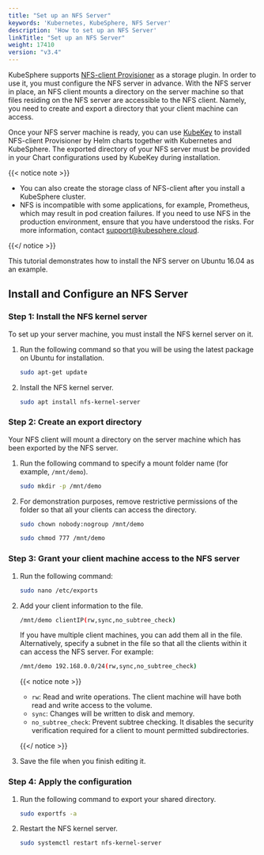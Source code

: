 ```yaml
---
title: "Set up an NFS Server"
keywords: 'Kubernetes, KubeSphere, NFS Server'
description: 'How to set up an NFS Server'
linkTitle: "Set up an NFS Server"
weight: 17410
version: "v3.4"
---
```


KubeSphere supports [NFS-client Provisioner](https://github.com/kubernetes-incubator/external-storage/tree/master/nfs-client) as a storage plugin. In order to use it, you must configure the NFS server in advance. With the NFS server in place, an NFS client mounts a directory on the server machine so that files residing on the NFS server are accessible to the NFS client. Namely, you need to create and export a directory that your client machine can access.

Once your NFS server machine is ready, you can use [KubeKey](../../../installing-on-linux/introduction/kubekey/) to install NFS-client Provisioner by Helm charts together with Kubernetes and KubeSphere. The exported directory of your NFS server must be provided in your Chart configurations used by KubeKey during installation.

{{< notice note >}}

- You can also create the storage class of NFS-client after you install a KubeSphere cluster.
- NFS is incompatible with some applications, for example, Prometheus, which may result in pod creation failures. If you need to use NFS in the production environment, ensure that you have understood the risks. For more information, contact support@kubesphere.cloud.

{{</ notice >}} 

This tutorial demonstrates how to install the NFS server on Ubuntu 16.04 as an example.

## Install and Configure an NFS Server

### Step 1: Install the NFS kernel server

To set up your server machine, you must install the NFS kernel server on it.

1. Run the following command so that you will be using the latest package on Ubuntu for installation.

   ```bash
   sudo apt-get update
   ```

2. Install the NFS kernel server.

   ```bash
   sudo apt install nfs-kernel-server
   ```

### Step 2: Create an export directory

Your NFS client will mount a directory on the server machine which has been exported by the NFS server.

1. Run the following command to specify a mount folder name (for example, `/mnt/demo`).

   ```bash
   sudo mkdir -p /mnt/demo
   ```

2. For demonstration purposes, remove restrictive permissions of the folder so that all your clients can access the directory.

   ```bash
   sudo chown nobody:nogroup /mnt/demo
   ```

   ```bash
   sudo chmod 777 /mnt/demo
   ```

### Step 3: Grant your client machine access to the NFS server

1. Run the following command:

   ```bash
   sudo nano /etc/exports
   ```

2. Add your client information to the file.

   ```bash
   /mnt/demo clientIP(rw,sync,no_subtree_check)
   ```

   If you have multiple client machines, you can add them all in the file. Alternatively, specify a subnet in the file so that all the clients within it can access the NFS server. For example:

   ```bash
   /mnt/demo 192.168.0.0/24(rw,sync,no_subtree_check)
   ```

   {{< notice note >}}

   - `rw`: Read and write operations. The client machine will have both read and write access to the volume.
   - `sync`: Changes will be written to disk and memory.
   - `no_subtree_check`: Prevent subtree checking. It disables the security verification required for a client to mount permitted subdirectories.

   {{</ notice >}}

3. Save the file when you finish editing it.

### Step 4: Apply the configuration

1. Run the following command to export your shared directory.

   ```bash
   sudo exportfs -a
   ```

2. Restart the NFS kernel server.

   ```bash
   sudo systemctl restart nfs-kernel-server
   ```
